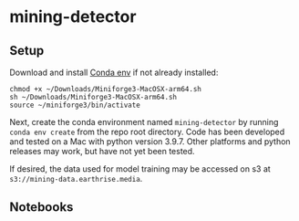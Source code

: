 # mining-detector

## Setup

Download and install [Conda env](https://github.com/conda-forge/miniforge/releases/latest/download/Miniforge3-MacOSX-arm64.sh) if not already installed:
```
chmod +x ~/Downloads/Miniforge3-MacOSX-arm64.sh
sh ~/Downloads/Miniforge3-MacOSX-arm64.sh
source ~/miniforge3/bin/activate
```

Next, create the conda environment named `mining-detector` by running `conda env create` from the repo root directory. Code has been developed and tested on a Mac with python version 3.9.7. Other platforms and python releases may work, but have not yet been tested.

If desired, the data used for model training may be accessed on s3 at `s3://mining-data.earthrise.media`.

## Notebooks

